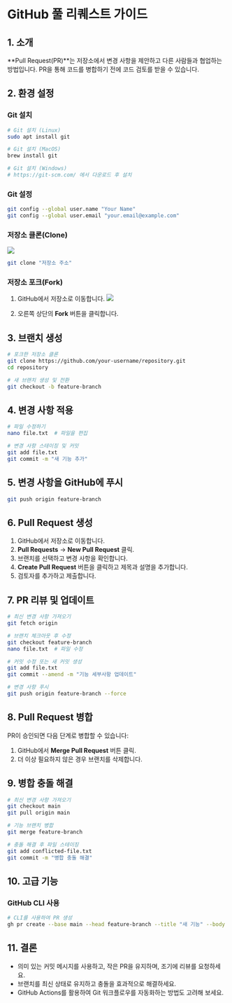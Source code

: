 # GitHub 풀 리퀘스트 가이드

## 1. 소개
**Pull Request(PR)**는 저장소에서 변경 사항을 제안하고 다른 사람들과 협업하는 방법입니다. PR을 통해 코드를 병합하기 전에 코드 검토를 받을 수 있습니다.

## 2. 환경 설정
### Git 설치
```sh
# Git 설치 (Linux)
sudo apt install git

# Git 설치 (MacOS)
brew install git

# Git 설치 (Windows)
# https://git-scm.com/ 에서 다운로드 후 설치
```

### Git 설정
```sh
git config --global user.name "Your Name"
git config --global user.email "your.email@example.com"
```

### 저장소 클론(Clone)
![](../assets/imgs/github-clone.png)
```sh
git clone "저장소 주소"
```

### 저장소 포크(Fork)
1. GitHub에서 저장소로 이동합니다.
![](../assets/imgs/github-main.png)

2. 오른쪽 상단의 **Fork** 버튼을 클릭합니다.

## 3. 브랜치 생성
```sh
# 포크한 저장소 클론
git clone https://github.com/your-username/repository.git
cd repository

# 새 브랜치 생성 및 전환
git checkout -b feature-branch
```

## 4. 변경 사항 적용
```sh
# 파일 수정하기
nano file.txt  # 파일을 편집

# 변경 사항 스테이징 및 커밋
git add file.txt
git commit -m "새 기능 추가"
```

## 5. 변경 사항을 GitHub에 푸시
```sh
git push origin feature-branch
```

## 6. Pull Request 생성
1. GitHub에서 저장소로 이동합니다.
2. **Pull Requests** → **New Pull Request** 클릭.
3. 브랜치를 선택하고 변경 사항을 확인합니다.
4. **Create Pull Request** 버튼을 클릭하고 제목과 설명을 추가합니다.
5. 검토자를 추가하고 제출합니다.

## 7. PR 리뷰 및 업데이트
```sh
# 최신 변경 사항 가져오기
git fetch origin

# 브랜치 체크아웃 후 수정
git checkout feature-branch
nano file.txt  # 파일 수정

# 커밋 수정 또는 새 커밋 생성
git add file.txt
git commit --amend -m "기능 세부사항 업데이트"

# 변경 사항 푸시
git push origin feature-branch --force
```

## 8. Pull Request 병합
PR이 승인되면 다음 단계로 병합할 수 있습니다:
1. GitHub에서 **Merge Pull Request** 버튼 클릭.
2. 더 이상 필요하지 않은 경우 브랜치를 삭제합니다.

## 9. 병합 충돌 해결
```sh
# 최신 변경 사항 가져오기
git checkout main
git pull origin main

# 기능 브랜치 병합
git merge feature-branch

# 충돌 해결 후 파일 스테이징
git add conflicted-file.txt
git commit -m "병합 충돌 해결"
```

## 10. 고급 기능
### GitHub CLI 사용
```sh
# CLI를 사용하여 PR 생성
gh pr create --base main --head feature-branch --title "새 기능" --body "변경 사항 설명"
```

## 11. 결론
- 의미 있는 커밋 메시지를 사용하고, 작은 PR을 유지하며, 조기에 리뷰를 요청하세요.
- 브랜치를 최신 상태로 유지하고 충돌을 효과적으로 해결하세요.
- GitHub Actions를 활용하여 Git 워크플로우를 자동화하는 방법도 고려해 보세요.
